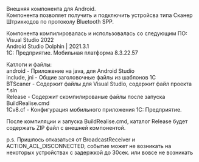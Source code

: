 Внешняя компонента для Android.  
Компонента позволяет получить и подключить устройсва типа Сканер Штрихкодов по протоколу Bluetooth SPP.  
  
Компонента компилировалась и использовалась со следующим ПО:  
Visual Studio 2022  
Android Studio Dolphin | 2021.3.1  
1С: Предприятие. Мобильная платформа 8.3.22.57  

Катлоги и файлы:   
android -  Приложение на java, для Android Studio  
include, jni - Общие заголовочные файлы из шаблонов 1С  
BTScaner - Содержит файлы для Visual Studio, содержит файл проекта *.sln  
Release - Содержит скомпилированые файлы после запуска BuildRealise.cmd  
1Cv8.cf - Конфигурация мобильного приложения 1С: Предприятие.  
  
После компиляции и запуска BuildRealise.cmd, каталог Release будет содержать ZIP файл с внешней компонентой.  
  
p.s. Пришлось отказаться от BroadcastReceiver и ACTION_ACL_DISCONNECTED, событие может не возникать на некоторых устройствах с задержкой до 30сек. или вовсе не возникать 